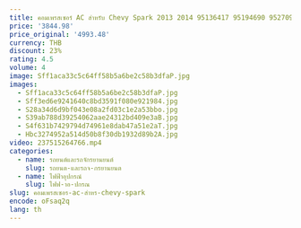 ```yaml
---
title: คอมเพรสเซอร์ AC สำหรับ Chevy Spark 2013 2014 95136417 95194690 95270908 95371553 95371557 95947828 AKT011H202A 22753244
price: '3844.98'
price_original: '4993.48'
currency: THB
discount: 23%
rating: 4.5
volume: 4
image: Sff1aca33c5c64ff58b5a6be2c58b3dfaP.jpg
images:
  - Sff1aca33c5c64ff58b5a6be2c58b3dfaP.jpg
  - Sff3ed6e9241640c8bd3591f080e921984.jpg
  - S28a34d6d9bf043e08a2fd03c1e2a53bbo.jpg
  - S39ab788d39254062aae24312bd409e3aB.jpg
  - S4f631b7429794d74961e8dab47a51e2aT.jpg
  - Hbc3274952a514d50b8f30db1932d89b2A.jpg
video: 237515264766.mp4
categories:
  - name: รถยนต์และรถจักรยานยนต์
    slug: รถยนต-และรถจ-กรยานยนต
  - name: ไฟฟ้าอุปกรณ์
    slug: ไฟฟ-าอ-ปกรณ
slug: คอมเพรสเซอร-ac-สำหร-chevy-spark
encode: oFsaq2q
lang: th
---
```

  